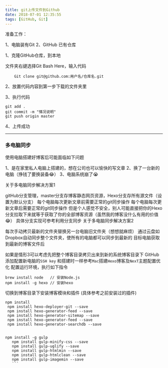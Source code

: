 ```yaml
---
title: git上传文件到Github
date: 2018-07-01 12:35:55
tags: [GitHub, Git]
---
```


准备工作：

<!--more-->

1、电脑装有Git
2、GitHub 已有仓库

1、克隆GitHub仓库，到本地

文件夹右键选择Git Bash Here，输入代码<br>

```
    Git clone git@github.com:用户名/仓库名.git
```
2、放置代码内容到第一步下载的文件夹里

3、执行代码

```
git add .
git commit -m "情况说明"
git push origin master
```

4、上传成功

---

### 多电脑同步
使用电脑搭建好博客后可能面临如下问题

1、是在家里私人电脑上搭建的，想在公司也可以愉快的写文章
2、换了一台新的电脑（挣钱了要换装备😂）
3、电脑系统崩了😭

关于多电脑同步解决方案1

gitHub分支管理，master分支存博客静态网页资源，Hexo分支存所有源文件（设置为默认分支）
每个电脑每次更新文章前需要正常的git同步操作
每个电脑每次更新文章后需要正常的git同步操作
但是个人感觉不安全，别人可能直接把你的Hexo分支拉取下来就等于获取了你的全部博客资源（虽然我的博客没什么有用的价值😂）
具体分支实现可参考利用分支同步
关于多电脑同步解决方案2

每次手动拷贝最新的文件夹替换另一台电脑旧文件夹（想想就麻烦）
通过云盘如Dropbox自动同步整个文件夹，使所有的电脑都可以同步到最新的
目标电脑获取到最新的博客文件后

如果是情形3可以考虑先把整个博客目录拷贝出来到新的系统博客目录下
GitHub添加配置新电脑的`SSH key` 和搭建时一样参考`Mac`搭建`Hexo`博客及`NexT`主题配置优化
配置运行环境，执行如下指令
```
brew install node   // 安装Node.js
npm install -g hexo // 安装hexo
```
切换到博客目录下安装博客模块和插件 (具体参考之前安装过的插件)
```
npm install
 npm install hexo-deployer-git --save
 npm install hexo-generator-feed --save
 npm install hexo-generator-sitemap --save
 npm install hexo-generator-feed --save
 npm install hexo-generator-searchdb --save
 ```
 ```
 
npm install -g gulp 
    npm install gulp-minify-css --save
    npm install gulp-uglify --save
    npm install gulp-htmlmin --save
    npm install gulp-htmlclean --save
    npm install gulp-imagemin --save
    ```